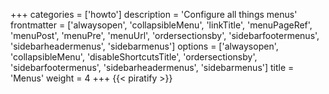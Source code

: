 +++
categories = ['howto']
description = 'Configure all things menus'
frontmatter = ['alwaysopen', 'collapsibleMenu', 'linkTitle', 'menuPageRef', 'menuPost', 'menuPre', 'menuUrl', 'ordersectionsby', 'sidebarfootermenus', 'sidebarheadermenus', 'sidebarmenus']
options = ['alwaysopen', 'collapsibleMenu', 'disableShortcutsTitle', 'ordersectionsby', 'sidebarfootermenus', 'sidebarheadermenus', 'sidebarmenus']
title = 'Menus'
weight = 4
+++
{{< piratify >}}
